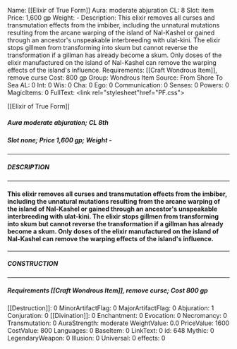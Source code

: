 Name: [[Elixir of True Form]]
Aura: moderate abjuration
CL: 8
Slot: item
Price: 1,600 gp
Weight: -
Description: This elixir removes all curses and transmutation effects from the imbiber, including the unnatural mutations resulting from the arcane warping of the island of Nal-Kashel or gained through an ancestor's unspeakable interbreeding with ulat-kini. The elixir stops gillmen from transforming into skum but cannot reverse the transformation if a gillman has already become a skum. Only doses of the elixir manufactured on the island of Nal-Kashel can remove the warping effects of the island's influence.
Requirements: [[Craft Wondrous Item]], remove curse
Cost: 800 gp
Group: Wondrous Item
Source: From Shore To Sea
AL: 0
Int: 0
Wis: 0
Cha: 0
Ego: 0
Communication: 0
Senses: 0
Powers: 0
MagicItems: 0
FullText: <link rel="stylesheet"href="PF.css"><div class="heading"><p class="alignleft">[[Elixir of True Form]]</p><div style="clear: both;"></div></div><div><h5><b>Aura </b>moderate abjuration; <b>CL </b>8th</h5><h5><b>Slot </b>none; <b>Price </b>1,600 gp; <b>Weight </b>-</h5></div><hr/><div><h5><b>DESCRIPTION</b></h5></div><hr/><div><h4><p>This elixir removes all curses and transmutation effects from the imbiber, including the unnatural mutations resulting from the arcane warping of the island of Nal-Kashel or gained through an ancestor's unspeakable interbreeding with ulat-kini. The elixir stops gillmen from transforming into skum but cannot reverse the transformation if a gillman has already become a skum. Only doses of the elixir manufactured on the island of Nal-Kashel can remove the warping effects of the island's influence.</p></h4></div><hr/><div><h5><b>CONSTRUCTION</b></h5></div><hr/><div><h5><b>Requirements </b>[[Craft Wondrous Item]], <i>remove curse</i>; <b>Cost </b>800 gp</h5></div>
[[Destruction]]: 0
MinorArtifactFlag: 0
MajorArtifactFlag: 0
Abjuration: 1
Conjuration: 0
[[Divination]]: 0
Enchantment: 0
Evocation: 0
Necromancy: 0
Transmutation: 0
AuraStrength: moderate
WeightValue: 0.0
PriceValue: 1600
CostValue: 800
Languages: 0
BaseItem: 0
LinkText: 0
id: 648
Mythic: 0
LegendaryWeapon: 0
Illusion: 0
Universal: 0
effects: 0
